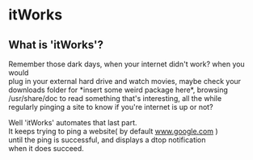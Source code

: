 # itWorks

What is 'itWorks'?
----------------------

Remember those dark days, when your internet didn't work? when you would  
plug in your external hard drive and watch movies, maybe check your  
downloads folder for \*insert some weird package here\*, browsing  
/usr/share/doc to read something that's interesting, all the while  
regularly pinging a site to know if you're internet is up or not?  

Well 'itWorks' automates that last part.  
It keeps trying to ping a website( by default www.google.com )  
until the ping is successful, and displays a dtop notification  
when it does succeed.
